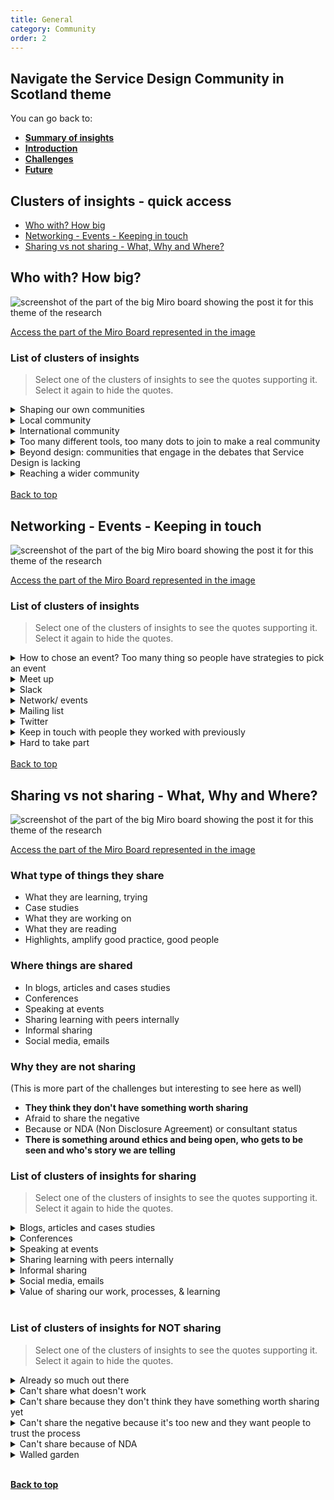 ```yaml
---
title: General
category: Community
order: 2
---
```


<div class="nav-panel">
   <h2>Navigate the Service Design Community in Scotland theme</h2>
   <p style="margin-bottom: 0">You can go back to:</p>
   <ul>
      <li><a href="/practitioner-stories/Community/summary"><strong>Summary of insights</strong></a></li>
      <li><a href="/practitioner-stories/Community/intro"><strong>Introduction</strong></a></li>
      <li><a href="/practitioner-stories/Community/challenges"><strong>Challenges</strong></a></li>
      <li><a href="/practitioner-stories/Community/future"><strong>Future</strong></a></li>
   </ul>
</div>


<h2 class="top-line">Clusters of insights - quick access</h2>

- [Who with? How big](#who-with-how-big)
- [Networking - Events - Keeping in touch](#networking---events---keeping-in-touch)
- [Sharing vs not sharing - What, Why and Where?](#sharing-vs-not-sharing---what-why-and-where)


<h2 class="top-line" id="who-with-how-big">Who with? How big?</h2>

![screenshot of the part of the big Miro board showing the post it for this theme of the research](/practitioner-stories/images/Community/community-who-with.png)
<p><a href="https://miro.com/app/board/o9J_ldOzA14=/?moveToWidget=3074457353671927246&cot=10" target="_blank">Access the part of the Miro Board represented in the image</a></p>

### List of clusters of insights

> Select one of the clusters of insights to see the quotes supporting it. Select it again to hide the quotes.

 <details>
 <summary><span>Shaping our own communities</span></summary>
 <ul>
 <li>I shape my own kind of communities [...] since lockdown, I've had a weekly check-in with a group of people [...]. We had an online book discussion [...] we meet every week now [...] there is a social worker, a participatory artist, and a design research lecturer... and we just have the most rich amazing like quite emotional conversations, and I don't think any of us feel very welcome in set design communities, so we have our own back channel conversations.   I meet another group via Twitter for cocktail every Friday afternoon, and again it's very rich and if I had to guess, that's another group of people who feel like rejects from 'organised spaces'</li>
 <li>I keep in touch with People at my [organisation], who also do design in health, but is very ad-hoc. We have a WhatsApp group and we Usually video call every once in a while and share papers</li>
 </ul>
 </details>
  <details>
 <summary><span>Local community</span></summary>
 <ul>
 <li>The thing initially was right let's build a community in Dundee of people... and that's how we got to know people like  in the NHS  and in local government,  people in local College,  in the service design Academy,  etc [...]  so yeah, creating networks in your own locality I think it is really important</li>
 </ul>
 </details>
  <details>
 <summary><span>International community</span></summary>
 <ul>
 <li>Design Justice Network [...] in the UK node only four of us really actively involved we are meeting regularly there and having really interesting conversations, both within the UK and globally. It’s quite a challenging space, an interesting challenge</li>
 <li>I am proud to live in Scotland and what's happening in Scotland. I've always described myself as an internationalist. I think it's really important to have an  internationalist view and those kind of connections are being inspired by what people are doing in different countries and to work with them</li>
 <li>I try to be active in various networks and going along to events [...] It's really important [...] being inspired by what people are doing in different countries and to work with them. That's why things like Service Design in Government is good.  But also,... just staying in touch by social media with people all around the world,  I think  that in our field it's vitally important</li>
 </ul>
 </details>
  <details>
 <summary><span>Too many different tools, too many dots to join to make a real community</span></summary>
 <ul>
 <li>Someone is using slack, and someone else is using Miro and someone else is writing a nice Coop-digital blog how do you connect all in one place</li>
  <li>What even is the service design community in Scotland?</li>
 </ul>
 </details>
  <details>
 <summary><span>Beyond design: communities that engage in the debates that Service Design is lacking</span></summary>
 <ul>
 <li>I love Slack a lot but I would not call them service design communities but they are broader design communities excluding visual design so there is a lot of talk into my ecosystem every day about things that would be related to design equity, from every angles, so the pedagogy, the equity in research practices, equity in learning design at a community level, equity in sharing credit, sharing profits, all this kind of things. A lot of discussion about things like algorithmic injustice, hard coding discriminations, I'm not technical but I find these sort of things very useful to reframe</li>
  <li>In the service design community itself, I've almost stepped back from it a little bit and kind of enjoy Communities that are not service design.  you know like enjoy people doing stuff around social impact, and some other stuff I’m doing around drug addiction and those are communities I find interesting</li>
 </ul>
 </details>
  <details>
 <summary><span>Reaching a wider community</span></summary>
 <ul>
 <li>What was interesting was the overlap in terms of approach and ideas, and how we were looking to approach things was quite surprising the extent of the overlap and the opportunity for learning, so what i'm interested in that sense of shared learning, what mature discipline exist that are working in similar ways, as they are working with people, they are trying to design things and so forth, but they are so much more mature in terms of profession that they maybe have more or clearer ideas and opportunities, so architecture, building designers, and landscape design</li>
  <li>There needs to be something much broader that gives us a platform to talk to the wider community that are also interested. I’m not sure what that is at the moment other than us trying to get our story out there</li>
 </ul>
 </details>
<br>
<a class="button" href="#">Back to top</a>

<h2 class="top-line" id="networking---events---keeping-in-touch">Networking - Events - Keeping in touch</h2>

![screenshot of the part of the big Miro board showing the post it for this theme of the research](/practitioner-stories/images/Community/community-networking.png)

<p><a href="https://miro.com/app/board/o9J_ldOzA14=/?moveToWidget=3074457354184080422&cot=10" target="_blank">Access the part of the Miro Board represented in the image</a></p>

### List of clusters of insights

> Select one of the clusters of insights to see the quotes supporting it. Select it again to hide the quotes.

 <details>
 <summary><span>How to chose an event? Too many thing so people have strategies to pick an event</span></summary>
 <ul>
 <li>Gathering the energy to figure out which one to attend. the variety of stuff and not sure what is what.   what‘s most beneficial for me to attend. some form of learning sessions between the community would be quite useful</li>
 <li>If I want to meet somebody, whether it's somebody who is a good practitioner or if it's a peer, a community person that I know there are, particularly [in the cities where I work]</li>
 <li>Following people on twitter to keep an eye on what is happening in the community, and whenever possible attending meet-ups</li>
 <li>There is a Slack channel, which seems to be used by a lot of government people, I think it‘s called COVID-19 design team I don’t know where this came from. It was extremely confusing. There is this Service Design Scotland one from Open Change. Then there are other events happening. Maybe if this is just an issue of everything going digital and everyone is trying to do it digitally</li>
 </ul>
 </details>
  <details>
 <summary><span>Meet up</span></summary>
 <ul>
 <li>Something quite casual is useful. For sure a meet up</li>
 <li>Something quite open where people can join or not join. Cos I think it's really difficult for people, being in control of your own time</li>
 <li>It's hard to remember the last time I was at a meetup. It's not really where I would make these connections</li>
 <li>I felt it was like therapeutical [broken sound] for service designers. Because actually I could hear that a lot of the issues that we have in our organisation are shared by others</li>
 </ul>
 </details>
  <details>
 <summary><span>Slack</span></summary>
 <ul>
 <li>We’ve been really slow on establishing even a slack channel to come together. Covid was really the impetus to make that happen cause we absolutely needed it at that point, it just felt like all of those barriers fell. that’s a good start. Just for people to be able to talk and to be present</li>
 <li>I sit quietly in the background of the slack community</li>
 <li>I find the SG one super helpful and I’m actually learning stuff. this one feels much more practice orientated, and deep in service design stuff.  The talent in the [SG one] is insane. I did check that I could join it, because I know that I am not a civil servant. I enjoy this, I enjoy the practice and the real depth</li>
 <li>The other one [SDS] feels more like a community network, which is great</li>
 <li>Across the team, we have lot of things across our teams through social channels like slack</li>
 </ul>
 </details>
  <details>
 <summary><span>Network/ events</span></summary>
 <ul>
 <li>Our company has invested so much time and money in running [community] stuff but we have stepped back now because there is other people doing it really well. there’s actually a really cool community here. We’ll be part of it</li>
 <li>Design Justice Network. [...] in the UK node only four of us really actively involved we are meeting regularly there and having really interesting conversations, both within the UK and globally. It’s quite a challenging space, an interesting challenge</li>
 <li>Now it's kind of the reverse of what it was, it's more Zoom and less face to face</li>
 </ul>
 </details>
  <details>
 <summary><span>Mailing list</span></summary>
 <ul>
 <li>There are a few email lists in which I participate, or mostly not as it's tiring to participate when you get the same question every 6 months</li>
 </ul>
 </details>
  <details>
 <summary><span>Twitter</span></summary>
 <ul>
 <li>The one way I mostly keep in touch is twitter, that’s my go to  thanks to algorithms I get a sense of being able to keep up with people I’m really interested in and I interact more</li>
 <li>One place that I probably observe more than I interact is twitter</li>
 <li>I never miss an opportunity to keep my mouth shut, and for me to just to see what is going on is really just to assess whether or not I want to interact with something</li>
 <li><strong>Twitter is the place of the loud voices</strong> - this is link to the challenges</li>
 </ul>
 </details>
  <details>
 <summary><span>Keep in touch with people they worked with previously</span></summary>
 <ul>
 <li>I make a point of staying in touch with people who I have worked with in the past, as well as recognising people I have work with. I would not have managed without maintaining that kind of network out of the workplace, and the fact that this is actually leading to business opportunities</li>
 <li>It's really difficult to develop your skills and to be in a space where there are other job opportunities.  So I find it really difficult and quite isolating. [...] I am quite lucky that I had some great colleagues [in the past] who I’ve been able to stay in touch with them</li>
 </ul>
 </details>
  <details>
 <summary><span>Hard to take part</span></summary>
 <ul>
 <li>I know that there's loads of groups kind of meeting on Zoom, but as someone with [disability] this sort of communication is so exhausting</li>
 <li>It‘s fine for them being separate and having different names, it‘s just what is the aim of all of it? If there is a Thursday afternoon meeting for COVID-19 design team and then there is a Thursday midday meeting, why are they not the same thing? I don’t have that much time to attend these things. Like no one does. And it would be good to do.trying to do it digitally</li>
 <li>It seems like lots of different pockets of service design community in Scotland. That feels quite confusing</li>
 <li><strong>Too many things and confusing, format not always inclusive (disability)</strong></li>
 </ul>
 </details>
<br>
<a class="button" href="#">Back to top</a>

<h2 class="top-line" id="sharing-vs-not-sharing---what-why-and-where">Sharing vs not sharing - What, Why and Where?</h2>

![screenshot of the part of the big Miro board showing the post it for this theme of the research](/practitioner-stories/images/Community/community-sharing.png)
<p><a href="https://miro.com/app/board/o9J_ldOzA14=/?moveToWidget=3074457353671927246&cot=10" target="_blank">Access the part of the Miro Board represented in the image</a></p>

### What type of things they share
- What they are learning, trying
- Case studies
- What they are working on
- What they are reading
- Highlights, amplify good practice, good people 

### Where things are shared
- In blogs, articles and cases studies
- Conferences
- Speaking at events
- Sharing learning with peers internally
- Informal sharing 
- Social media, emails

### Why they are not sharing

(This is more part of the challenges but interesting to see here as well)

- **They think they don't have something worth sharing**
- Afraid to share the negative
- Because or NDA (Non Disclosure Agreement) or consultant status
- **There is something around ethics and being open, who gets to be seen and who's story we are telling**

### List of clusters of insights for sharing

> Select one of the clusters of insights to see the quotes supporting it. Select it again to hide the quotes.
 
 <details>
 <summary><span>Blogs, articles and cases studies</span></summary>
 <ul>
 <li>I write blog posts, I read other people’s blog post. I always try to share my knowledge. And that’s something I spend more and more time on over the last years</li>
 <li>I blog, when we are learning something or trying different things out</li>
 <li>Trying to write more and share that</li>
 <li>I am writing up our case studies [...] or I can at least bring them to life</li>
 <li>I feel there is maybe a bit of a missed opportunity. We always talk about cases studies... whatever that looks like, to me it’s a way of saying ‘this isn’t just an academic approach’</li>
 <li>sharing takes time</li>
 <li>I think GDS did it really well. They blogged about everything that they did. But they dedicated and invested a lot of time into that,  it didn't just happen by accident</li>
 </ul>
 </details>
  <details>
 <summary><span>Conferences</span></summary>
 <ul>
 <li>If I was working in an environment which has more cash, it would be conferences as well. We don't! although there is scope to go to a couple conferences when they start up again</li>
<li>Give presentations probably at every service design government conference, and it's all about what we've learnt doing what we are doing. [...] A workshop on 'this is what we learnt and we are sharing it with you'</li>
 </ul>
 </details>
  <details>
 <summary><span>Speaking at events</span></summary>
 <ul>
 <li>We did talks at BIMA, SDN and things like that, and maybe also more online</li>
 <li>I didn’t really get that many speaking opportunities in the UK, [...] recently, because once you are more vocal you then get more invitations [...] I do a lot more speaking now, and I get my head around what feels like a narrative. So that’s been really, given me confidence to easily say yes [...] But then you have to be careful cause you start realising that people come to the same talk and you have got the same thing to say, and I thought, maybe I should get something else</li>
 </ul>
 </details>
  <details>
 <summary><span>Sharing learning with peers internally</span></summary>
 <ul>
 <li>We have like an internal team working on SD on different parts of the business and how to bringing in how you create a baseline of what is SD, we created an internal playbook and things like that. So if you are new to SD and you are joining a project and you want to know how to go about it, they have some kind of reference</li>
 <li>I’m not very good on social media. So it’s generally across teams or through conversations. I have lots of friends and peers I speak to</li>
 <li> All these different tools, it's interesting to see what other people use. So that group [UX community of practice] is very good at project specific sharing, but also design methods and methodology and how other people work.[...], based on some research or it could be a very digital [...]or they  might do something completely random</li>
 <li>We have UX community of practice [...] product design, service design and user research [...] we have a Slack channel where we talk every day about the project we are working on and then each week, [...]  a weekly meeting for 1.5h and it's the community of practice and we take turns in chairing the meeting. It could be practical about a project you're working on [...], based on some research or it could be a very digital [...] or they  might do something completely random</li>
 <li>I do share a lot of my work and insights with other user researchers. I find that much more accessible, because you have the common language of insights. So  that's much easier to share because they’re not you, they are your tool and they’re your findings so therefore that’s a lot easier to discuss. So I do actively share that with the community of practice</li>
 <li>My team I set up like “learning lunches”. We’re doing one next week because I‘ve been almost half through the book “good services” by Lou. So, everything I‘m learning from this book, I‘m putting on a slide show and I‘m just going to chat them through. That‘s just a way I share my learnings with the team within the organisation</li>
 </ul>
 </details>
  <details>
 <summary><span>Informal sharing </span></summary>
 <ul>
 <li>There are some positive communities like on Slack, like the SDS as a way to connect with people, which is always good, it's nice to do, I think it's good to have a mix of things as well? so it's not always formal, these things are more informally, kind of go along, everybody has a chance to chat, meet people, and that's quite different from going to a talk, a workshop or a conference where you go to keep and absorb as oppose to share? Maybe more of that kind of stuff actually, where you can collaboratively share things, in an informal way, that would be nice</li>
 <li>Informal because of lack of time</li>
 <li> If we got a delivery cycle, the last part of that is: right what we need to do in terms of knowledge management, knowledge sharing. What do we need to feed back into the staff that we were so sure that it was the right way to go about things and iterate. And I don't think that we ever build enough time to do that. A lot of that, in terms of how we speak to other practitioners and the wider community is just very ad hoc and is really informal. [...] I don't even think we share the good stories, which is where I’d like to start at least. I would love for us to be really open and really honest,  but we have to go at the pace that we can go in that respect, it’s hard to force it</li>
 <li>Slow learning/reading debate vs sharing learning</li>
 <li>I'm reading a book right now and I've created a huge slide deck so as I'm going through the book I'm pulling out key concepts for people and then each of those things gets a slide, And the way I see it is like a slow learning opportunity, where you might get together with people for a week, one day a week, and then for each day, the slide deck you introduce the concept to the people, they go away, they come back, you talk you learn something . So I really like that idea especially now, to get into some idea that are quite layered and quite rich</li>
 </ul>
 </details>
  <details>
 <summary><span>Social media, emails</span></summary>
 <ul>
 <li>Usually I share at work, or twitter, I share on this, and things like that, i'm very much a twitter person</li>
 <li>I'll respond on slack, email, forums. I suppose as well, because I'm part of a working group [...] where I share a lot of knowledge as well, I share editorial roles and that allows me to give back some of the knowledge that I have and put it back into the world</li>
 <li>it's been twitter and blogs, and I will send an email to folks saying this is worth watching, pay attention to, ..., ‘I like that paper”, or “that person is on the right track here” or even organisation, [...] it's highlighting these in other terms, it's showing these good practices, it's follow these people , there are doing it the right way, [...] slow built, community led, not following the system, following their own thing, that's kind of the way I'm trying to do this, it's amplifying and showcase that. [...] it's about finding folks doing the good things and showcase and amplify that and then do your own thing and then iterate</li>
 </ul>
 </details>
<details>
 <summary><span>Value of sharing our work, processes, & learning</span></summary>
 <ul>
 <li>I’ve met people around the world that have done like a project [inspired by us], and we are like that’s bonkers. But they’ve looked at our  approach because we opened it up</li>
 </ul>
 </details>
<br>

### List of clusters of insights for NOT sharing

> Select one of the clusters of insights to see the quotes supporting it. Select it again to hide the quotes.

<details>
 <summary><span>Already so much out there</span></summary>
 <ul>
 <li>There are gazillion blogs. if I have learn something, I will have found it somewhere else or I've gone searching and I pull together a couple of strands [...]  why would I go and do a blog, it's already on there! [...]. I have done a blog in the past, and it's regurgitating the same old crap and I'm not really interested</li>
 </ul>
 </details>
  <details>
 <summary><span>Can't share what doesn't work</span></summary>
 <ul>
 <li>We need to have a lot more knowledge and learning to be able the share something</li>
 <li>Sharing of when things don't work as well or when things are, for whatever reason, when things might have been successful but somewhere along, you still had learning along the way, being more open about things like that as well. We ran an event on failure a couple of years ago, with SDN, in Glasgow, it was odd to think about failure as well, and being quite open and honest where things had gone wrong and the amount of people who came to that as well, because of that reason? No project is perfect, nothing you do is ever perfect, you just kind of, the whole ethos of how we work is kind of do things, trial it and iterate right? so in order to do that you need to look at what doesn't work so more of that</li>
 <li>We need to be talking about what works but most importantly about what doesn't work, and to be really open and honest about that. And I just think that we don't make enough time to do that, blogging, and be really honest. Cause again, I think there's a confidence element there... you know, nobody wants to say the thing we told people to do didn’t work in this context. [...] I think in some areas yes, in some areas no. If it came down to tools and methods, definitely. But you have to be very careful around corporate and reputation risk</li>
 </ul>
 </details>
  <details>
 <summary><span>Can't share because they don't think they have something worth sharing yet</span></summary>
 <ul>
 <li>It feels very difficult to share learning because we are not very confident in what we are doing. We are doing such basic things. I would be really surprised if anyone would be able to learn a lot from it. In terms of how to work with a big system, We are far away from success</li>
 </ul>
 </details>
  <details>
 <summary><span>Can't share the negative because it's too new and they want people to trust the process</span></summary>
 <ul>
 <li>I think that’s a maturity thing. Because this is something quite new and we are trying to get people engaged in it, it is right to be cautious about how we talk about it. Working in many ways is always never working for people there's a risk in it and you have got to trust the process</li>
 </ul>
 </details>
  <details>
 <summary><span>Can't share because of NDA</span></summary>
 <ul>
 <li>I do a lot less public sharing of things. It's because of a mix of things, it's harder to share clients stuff, especially now as I can't share anything about my current project, so then because you're limited by that, so it's time but also the effort for getting out what you can say</li>
 </ul>
 </details>
  <details>
 <summary><span>Walled garden</span></summary>
 <ul>
 <li>There isn’t a whole lot of sharing. I think that on occasions, people try to build walls around - walled gardens within the international community of service design. I understand why they do it, and everyone’s  got to make money to survive. But I think that's more important if we could create free and open connections between people. That's how people learn I think, and that's the ethos that we should go forward with</li>
 <li>At the moment, I don't feel that [there is shared ownership of the community], I feel there are a handful of people or groups of people wanting to create walled-garden, or "this is our design community here". It's very counter intuitive, because if you are working in the spirit of service design, that would not line up so well. Some groups have the right way and the quick way, and all the things. There are some people in the community that are put on pedestals without interrogating them at all, it's just about visibility, who gets to be seen, who's story gets to be told</li>
 </ul>
 </details>
<br>


<p><a href="#"><strong>Back to top</strong></a></p>



